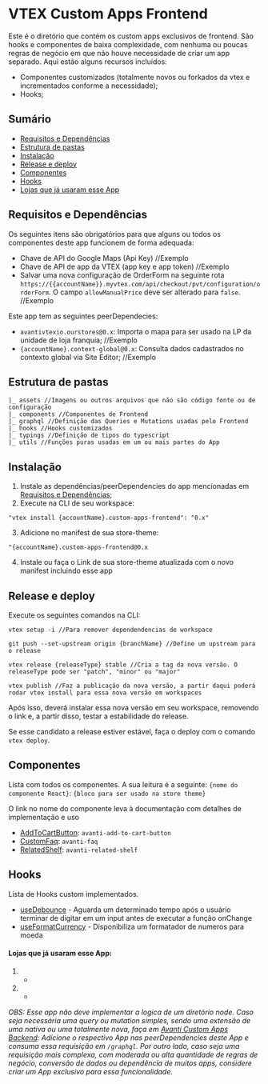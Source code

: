 # VTEX Custom Apps Frontend

Este é o diretório que contém os custom apps exclusivos de frontend. São hooks e componentes de baixa complexidade, com nenhuma ou poucas regras de negócio em que não houve necessidade de criar um app separado. Aqui estão alguns recursos incluídos:

- Componentes customizados (totalmente novos ou forkados da vtex e incrementados conforme a necessidade);
- Hooks;

## Sumário

- [Requisitos e Dependências](#requisitos-e-depend%C3%AAncias)
- [Estrutura de pastas](#estrutura-de-pastas)
- [Instalação](#instala%C3%A7%C3%A3o)
- [Release e deploy](#release-e-deploy)
- [Componentes](#componentes)
- [Hooks](#hooks)
- [Lojas que já usaram esse App](#lojas-que-j%C3%A1-usaram-esse-app)

## Requisitos e Dependências

Os seguintes itens são obrigatórios para que alguns ou todos os componentes deste app funcionem de forma adequada:

- Chave de API do Google Maps (Api Key) //Exemplo
- Chave de API de app da VTEX (app key e app token) //Exemplo
- Salvar uma nova configuração de OrderForm na seguinte rota `https://{{accountName}}.myvtex.com/api/checkout/pvt/configuration/orderForm`.
  O campo `allowManualPrice` deve ser alterado para `false`. //Exemplo

Este app tem as seguintes peerDependecies:

- `avantivtexio.ourstores@0.x`: Importa o mapa para ser usado na LP da unidade de loja franquia; //Exemplo
- `{accountName}.context-global@0.x`: Consulta dados cadastrados no contexto global via Site Editor; //Exemplo

## Estrutura de pastas

```
|_ assets //Imagens ou outros arquivos que não são código fonte ou de configuração
|_ components //Componentes de Frontend
|_ graphql //Definição das Queries e Mutations usadas pelo Frontend
|_ hooks //Hooks customizados
|_ typings //Definição de tipos do typescript
|_ utils //Funções puras usadas em um ou mais partes do App
```

## Instalação

1. Instale as dependências/peerDependencies do app mencionadas em [Requisitos e Dependências](#requisitos-e-depend%C3%AAncias);
2. Execute na CLI de seu workspace:

```
"vtex install {accountName}.custom-apps-frontend": "0.x"
```

3. Adicione no manifest de sua store-theme:

```
"{accountName}.custom-apps-frontend@0.x
```

4. Instale ou faça o Link de sua store-theme atualizada com o novo manifest incluindo esse app

## Release e deploy

Execute os seguintes comandos na CLI:

```
vtex setup -i //Para remover dependendencias de workspace

git push --set-upstream origin {branchName} //Define um upstream para o release

vtex release {releaseType} stable //Cria a tag da nova versão. O releaseType pode ser "patch", "minor" ou "major"

vtex publish //Faz a publicação da nova versão, a partir daqui poderá rodar vtex install para essa nova versão em workspaces
```

Após isso, deverá instalar essa nova versão em seu workspace, removendo o link e, a partir disso, testar a estabilidade do release.

Se esse candidato a release estiver estável, faça o deploy com o comando `vtex deploy`.

## Componentes

Lista com todos os componentes. A sua leitura é a seguinte:
`{nome do componente React}`: `{bloco para ser usado na store theme}`

O link no nome do componente leva à documentação com detalhes de implementação e uso

- [AddToCartButton](/avanti-custom-apps-frontend/docs/components/addtocartbutton.md): `avanti-add-to-cart-button`
- [CustomFaq](/avanti-custom-apps-frontend/docs/components/customfaq.md): `avanti-faq`
- [RelatedShelf](/avanti-custom-apps-frontend/docs/components/relatedshelf.md): `avanti-related-shelf`

## Hooks

Lista de Hooks custom implementados.

- [useDebounce](/avanti-custom-apps-frontend/docs/hooks/usedebounce.md) - Aguarda um determinado tempo após o usuário terminar de digitar em um input antes de executar a função onChange
- [useFormatCurrency](/avanti-custom-apps-frontend/docs/hooks/useformatcurrency.md) - Disponibiliza um formatador de numeros para moeda

#### Lojas que já usaram esse App:

1. -
2. -

_OBS: Esse app não deve implementar a logica de um diretório node. Caso seja necessária uma query ou mutation simples, sendo uma extensão de uma nativa ou uma totalmente nova, faça em [Avanti Custom Apps Backend](/avanti-custom-apps-backend): Adicione o respectivo App nas peerDependencies deste App e consuma essa requisição em `/graphql`.
Por outro lado, caso seja uma requisição mais complexa, com moderada ou alta quantidade de regras de negócio, conversão de dados ou dependência de muitos apps, considere criar um App exclusivo para essa funcionalidade._
